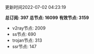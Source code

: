 更新时间2022-07-02 04:23:19

**总订阅: 397**
**总节点: 16099**
**有效节点: 3159**
- v2ray节点: 2009
- ss节点: 690
- trojan节点: 313
- ssr节点: 147
